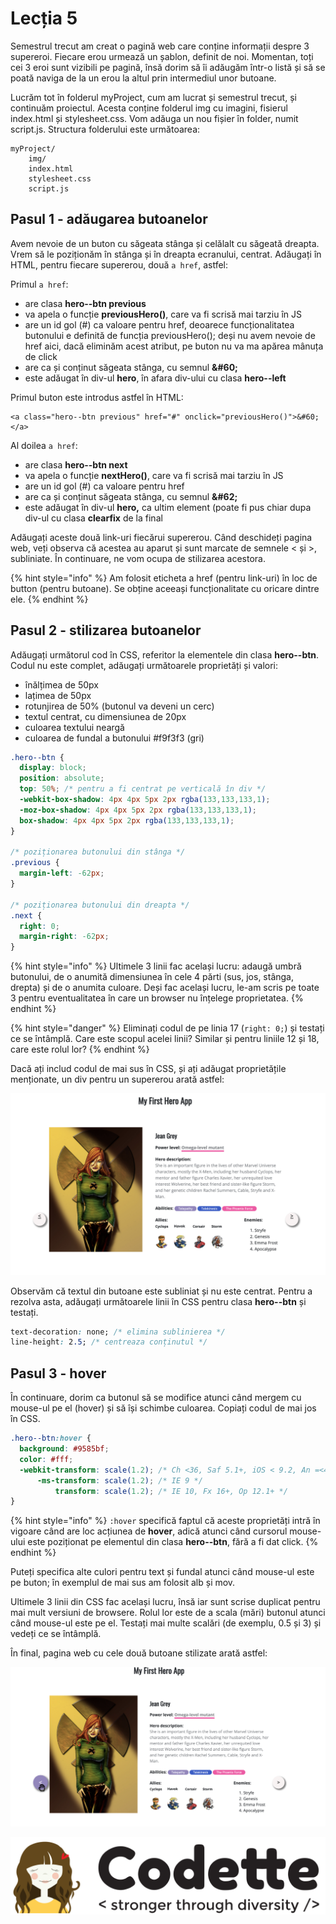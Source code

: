 # Lecția 5

Semestrul trecut am creat o pagină web care conține informații despre 3 supereroi. Fiecare erou urmează un șablon, definit de noi. Momentan, toți cei 3 eroi sunt vizibili pe pagină, însă dorim să îi adăugăm într-o listă și să se poată naviga de la un erou la altul prin intermediul unor butoane.

Lucrăm tot în folderul myProject, cum am lucrat și semestrul trecut, și continuăm proiectul. Acesta conține folderul img cu imagini, fisierul index.html și stylesheet.css. Vom adăuga un nou fișier în folder, numit script.js. Structura folderului este următoarea:

```text
myProject/
    img/
    index.html
    stylesheet.css
    script.js
```

## Pasul 1 - adăugarea butoanelor

Avem nevoie de un buton cu săgeata stânga și celălalt cu săgeată dreapta. Vrem să le poziționăm în stânga și în dreapta ecranului, centrat. Adăugați în HTML, pentru fiecare supererou, două `a href`, astfel:

Primul `a href`:

* are clasa **hero--btn previous**
* va apela o funcție **previousHero\(\)**, care va fi scrisă mai tarziu în JS
* are un id gol \(\#\) ca valoare pentru href, deoarece funcționalitatea butonului e definită de funcția previousHero\(\); deși nu avem nevoie de href aici, dacă eliminăm acest atribut, pe buton nu va ma apărea mânuța de click
* are ca și conținut săgeata stânga, cu semnul **&\#60;**
* este adăugat în div-ul **hero**, în afara div-ului cu clasa **hero--left**

Primul buton este introdus astfel în HTML:

```markup
<a class="hero--btn previous" href="#" onclick="previousHero()">&#60;</a>
```

Al doilea `a href`:

* are clasa **hero--btn next**
* va apela o funcție **nextHero\(\)**, care va fi scrisă mai tarziu în JS
* are un id gol \(\#\) ca valoare pentru href
* are ca și conținut săgeata stânga, cu semnul **&\#62;**
* este adăugat în div-ul **hero,** ca ultim element \(poate fi pus chiar dupa div-ul cu clasa **clearfix** de la final

Adăugați aceste două link-uri fiecărui supererou. Când deschideți pagina web, veți observa că acestea au aparut și sunt marcate de semnele &lt; și &gt;, subliniate. În continuare, ne vom ocupa de stilizarea acestora. 

{% hint style="info" %}
Am folosit eticheta a href \(pentru link-uri\) în loc de button \(pentru butoane\). Se obține aceeași funcționalitate cu oricare dintre ele.
{% endhint %}

## Pasul 2 - stilizarea butoanelor

Adăugați următorul cod în CSS, referitor la elementele din clasa **hero--btn**. Codul nu este complet, adăugați următoarele proprietăți și valori:

* înălțimea de 50px
* lațimea de 50px
* rotunjirea de 50% \(butonul va deveni un cerc\)
* textul centrat, cu dimensiunea de 20px
* culoarea textului neargă
* culoarea de fundal a butonului \#f9f3f3 \(gri\)

```css
.hero--btn {
  display: block;
  position: absolute;
  top: 50%; /* pentru a fi centrat pe verticală în div */
  -webkit-box-shadow: 4px 4px 5px 2px rgba(133,133,133,1);
  -moz-box-shadow: 4px 4px 5px 2px rgba(133,133,133,1);
  box-shadow: 4px 4px 5px 2px rgba(133,133,133,1);
}

/* poziționarea butonului din stânga */
.previous {
  margin-left: -62px;
}

/* poziționarea butonului din dreapta */
.next {
  right: 0;
  margin-right: -62px;
}
```

{% hint style="info" %}
Ultimele 3 linii fac același lucru: adaugă umbră butonului, de o anumită dimensiunea în cele 4 părti \(sus, jos, stânga, drepta\) și de o anumita culoare. Deși fac același lucru, le-am scris pe toate 3 pentru eventualitatea în care un browser nu înțelege proprietatea.
{% endhint %}

{% hint style="danger" %}
Eliminați codul de pe linia 17 \(`right: 0;`\) și testați ce se întâmplă. Care este scopul acelei linii? Similar și pentru liniile 12 și 18, care este rolul lor?
{% endhint %}

Dacă ați includ codul de mai sus în CSS, și ați adăugat proprietățile menționate, un div pentru un supererou arată astfel:

![](../.gitbook/assets/screenshot-2020-03-17-at-21.00.45.png)

Observăm că textul din butoane este subliniat și nu este centrat. Pentru a rezolva asta, adăugați următoarele linii în CSS pentru clasa **hero--btn** și testați.

```css
text-decoration: none; /* elimina sublinierea */
line-height: 2.5; /* centreaza conținutul */
```

## Pasul 3 - hover

În continuare, dorim ca butonul să se modifice atunci când mergem cu mouse-ul pe el \(hover\) și să își schimbe culoarea. Copiați codul de mai jos în CSS. 

```css
.hero--btn:hover {
  background: #9585bf;
  color: #fff;
  -webkit-transform: scale(1.2); /* Ch <36, Saf 5.1+, iOS < 9.2, An =<4.4.4 */
      -ms-transform: scale(1.2); /* IE 9 */
          transform: scale(1.2); /* IE 10, Fx 16+, Op 12.1+ */
}
```

{% hint style="info" %}
`:hover` specifică faptul că aceste proprietăți intră în vigoare când are loc acțiunea de **hover**, adică atunci când cursorul mouse-ului este poziționat pe elementul din clasa **hero--btn**, fără a fi dat click.
{% endhint %}

Puteți specifica alte culori pentru text și fundal atunci când mouse-ul este pe buton; în exemplul de mai sus am folosit alb și mov.

Ultimele 3 linii din CSS fac același lucru, însă iar sunt scrise duplicat pentru mai mult versiuni de browsere. Rolul lor este de a scala \(mări\) butonul atunci când mouse-ul este pe el. Testați mai multe scalări \(de exemplu, 0.5 și 3\) și vedeți ce se întâmplă.

În final, pagina web cu cele două butoane stilizate arată astfel:

![](../.gitbook/assets/group-7.png)

![](../.gitbook/assets/logos-02.svg)

